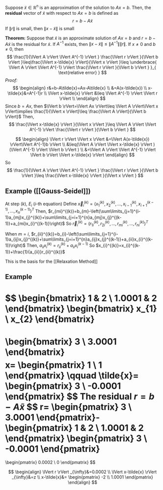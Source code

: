 
Suppose $\tilde{x}\in\mathbb{R}^{n}$ is an approximation of the solution to $Ax=b$. Then, the **residual** vector of $\tilde{x}$ with respect to $Ax=b$ is defined as
$$
r=b-A\tilde{x}
$$
If $\lVert r \rVert$ is small, then $\lVert x-\tilde{x} \rVert$ is small

**Theorem:** Suppose that $\tilde{x}$ is an approximate solution of $Ax=b$ and $r=b-A\tilde{x}$ is the residual for $\tilde{x}$. If $A^{-1}$ exists, then $\lVert x-\tilde{x} \rVert\leq \lVert A^{-1} \rVert\lVert r \rVert$. If $x\neq 0$ and $b\neq 0$, then $$
\frac{1}{\lVert A \rVert \lVert A^{-1} \rVert } \frac{\lVert r \rVert }{\lVert b \rVert }\leq\frac{\lVert x-\tilde{x} \rVert}{\lVert x \rVert }\leq \underbrace{ \lVert A \rVert \lVert A^{-1} \rVert \frac{\lVert r \rVert }{\lVert b \rVert } }_{ \text{relative error} }
$$
*Proof:* $$
\begin{align}
r&=b-A\tilde{x}=Ax-A\tilde{x} \\
&=A(x-\tilde{x}) \\
x-\tilde{x}&=A^{-1}r \\
\lVert x-\tilde{x} \rVert &\leq \lVert A^{-1} \rVert \lVert r \rVert \\
\end{align}
$$
Since $b=Ax$, then $\lVert b \rVert=\lVert Ax \rVert\leq \lVert A \rVert\lVert x \rVert\implies \frac{1}{\lVert x \rVert}\leq \frac{\lVert A \rVert}{\lVert b \rVert}$
Then,
$$
\frac{\lVert x-\tilde{x} \rVert }{\lVert x \rVert }\leq \lVert A \rVert \lVert A^{-1} \rVert \frac{\lVert r \rVert }{\lVert b \rVert }
$$

$$
\begin{align}
\lVert r \rVert \lVert x \rVert &=\lVert A(x-\tilde{x}) \rVert\lVert A^{-1}b \rVert  \\
&\leq(\lVert A \rVert \lVert x-\tilde{x} \rVert )(\lVert A^{-1} \rVert \lVert b \rVert ) \\
&=\lVert A \rVert \lVert A^{-1} \rVert \lVert b \rVert \lVert x-\tilde{x} \rVert  
\end{align}
$$
So
$$
\frac{1}{\lVert A \rVert \lVert A^{-1} \rVert } \frac{\lVert r \rVert }{\lVert b \rVert }\leq \frac{\lVert x-\tilde{x} \rVert }{\lVert x \rVert }  
$$

## Example ([[Gauss-Seidel]])
At step $(k)$, $E_{i}$ ($i\text{-th}$ equation)
Define $\vec{x}_{i}^{(k)}=(x_{1}^{(k)},x_{2}^{(k)},\dots,x_{i-1}^{(k)},x_{i+1}^{(k-1)},\dots,x_{n}^{(k-1)})^{T}$
Then, $r_{mi}^{(k)}=b_{m}-\left(\sum\limits_{j=1}^{i-1}a_{mj}x_{j}^{(k)}+\sum\limits_{j=i+1}^{n}a_{mj}x_{j}^{(k-1)}+a_{mi}x_{i}^{(k-1)}\right)$
So $\vec{r}_{i}^{(k)}=(r_{1i}^{(k)},r_{2i}^{(k)},\dots,r_{mi}^{(k)},\dots,r_{ni}^{(k)})^{T}$

When $m=i$, $r_{ii}^{(k)}=b_{i}-\left(\sum\limits_{j=1}^{i-1}a_{ij}x_{j}^{(k)}+\sum\limits_{j=i+1}^{n}a_{ij}x_{j}^{(k-1)}+a_{ii}x_{i}^{(k-1)}\right)$
Then, $a_{ii}x_{i}^{(k)}=r_{ii}^{(k)}+a_{ii}x_{i}^{(k-1)}$
So $x_{i}^{(k)}=x_{i}^{(k-1)}+\frac{1}{a_{ii}}r_{ii}^{(k)}$

This is the basis for the [[Relaxation Method]]


## Example
$$
\begin{bmatrix}
1 & 2 \\
1.0001 & 2
\end{bmatrix}
\begin{bmatrix}
x_{1} \\
x_{2}
\end{bmatrix}
=
\begin{bmatrix}
3 \\
3.0001
\end{bmatrix}
$$
$$
x=
\begin{pmatrix}
1 \\
1
\end{pmatrix}
\qquad
\tilde{x}=
\begin{pmatrix}
3 \\
-0.0001
\end{pmatrix}
$$
The residual $r=b-A\tilde{x}$
$$
r=
\begin{pmatrix}
3 \\
3.0001
\end{pmatrix}-
\begin{pmatrix}
1 & 2 \\
1.0001 & 2
\end{pmatrix}
\begin{pmatrix}
3 \\
-0.0001
\end{pmatrix}
=
\begin{pmatrix}
0.0002 \\
0
\end{pmatrix}
$$

$$
\begin{align}
\lVert r \rVert _{\infty}&=0.0002 \\
\lVert x-\tilde{x} \rVert _{\infty}&=z \\
x-\tilde{x}&=  
\begin{pmatrix}
-2 \\
1.0001
\end{pmatrix}
\end{align}
$$